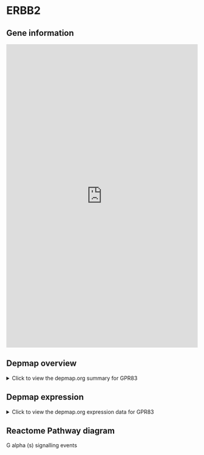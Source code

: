 <h1>ERBB2</h1>

<h2>Gene information</h2>
<iframe src="https://depmap.org/portal/gene/GPR83?tab=about" style="border:none;width:100%;height:800px"></iframe>

<h2>Depmap overview</h2>
<details>
  <summary>Click to view the depmap.org summary for GPR83</summary>
  <iframe src="https://depmap.org/portal/gene/GPR83?tab=overview" style="border:none;width:100%;height:800px"></iframe>
</details>

<h2>Depmap expression</h2>
<details>
  <summary>Click to view the depmap.org expression data for GPR83</summary>
  <iframe src="https://depmap.org/portal/gene/GPR83?tab=characterization" style="border:none;width:100%;height:800px"></iframe>
</details>



<h2>Reactome Pathway diagram</h2>
G alpha (s) signalling events
<div id="diagramHolder"></div>

<script>
    //Creating the Reactome Diagram widget
    //Take into account a proxy needs to be set up in your server side pointing to www.reactome.org
    function onReactomeDiagramReady(){  //This function is automatically called when the widget code is ready to be used
        var diagram = Reactome.Diagram.create({
            "placeHolder" : "diagramHolder",
            "width" : 900,
            "height" : 500
        });

        //Initialising it to the "Hemostasis" pathway
        diagram.loadDiagram("R-HSA-418555");

        //Adding different listeners

        diagram.onDiagramLoaded(function (loaded) {
            console.info("Loaded ", loaded);
            diagram.flagItems("BAD");
	    diagram.flagItems("Q92934");
            if (loaded == "R-HSA-418555") diagram.selectItem("R-HSA-418555");
        });

     }
</script>



